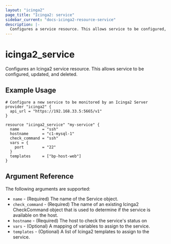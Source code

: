 ```yaml
---
layout: "icinga2"
page_title: "Icinga2: service"
sidebar_current: "docs-icinga2-resource-service"
description: |-
  Configures a service resource. This allows service to be configured, updated and deleted.
---
```


# icinga2\_service

Configures an Icinga2 service resource. This allows service to be configured, updated,
and deleted.

## Example Usage

```hcl
# Configure a new service to be monitored by an Icinga2 Server
provider "icinga2" {
  api_url = "https://192.168.33.5:5665/v1"
}

resource "icinga2_service" "my-service" {
  name          = "ssh"
  hostname      = "c1-mysql-1"
  check_command = "ssh"
  vars = {
    port        = "22"
  }
  templates     = ["bp-host-web"]
}
```

## Argument Reference

The following arguments are supported:

* `name` - (Required) The name of the Service object.
* `check_command` - (Required) The name of an existing Icinga2 CheckCommand object that is used to determine if the service is available on the host.
* `hostname` - (Required) The host to check the service's status on
* `vars` - (Optional) A mapping of variables to assign to the service.
* `templates` - (Optional) A list of Icinga2 templates to assign to the service.
